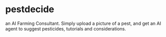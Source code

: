 # pestdecide
an AI Farming Consultant. Simply upload a picture of a pest, and get an AI agent to suggest pesticides, tutorials and considerations.

